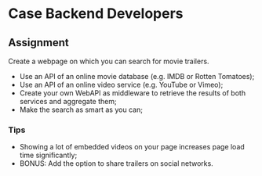 # Case Backend Developers

## Assignment
Create a webpage on which you can search for movie trailers.

* Use an API of an online movie database (e.g. IMDB or Rotten Tomatoes);
* Use an API of an online video service (e.g. YouTube or Vimeo);
* Create your own WebAPI as middleware to retrieve the results of both services and aggregate them;
* Make the search as smart as you can;

### Tips
* Showing a lot of embedded videos on your page increases page load time significantly;
* BONUS: Add the option to share trailers on social networks.
